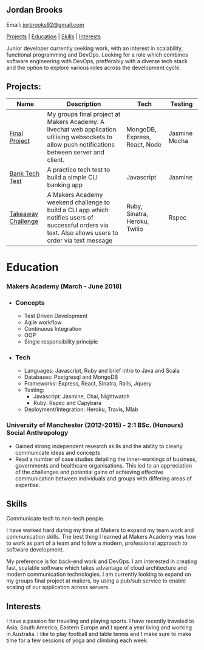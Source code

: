 ## Jordan Brooks
Email: jorbrooks92@gmail.com

[Projects](#projects) | [Education](#education) | [Skills](#skills) | [Interests](#interests)

Junior developer currently seeking work, with an interest in scalability, functional programming 
and DevOps. Looking for a role which combines software engineering with DevOps, prefferably with a 
diverse tech stack and the option to explore various roles across the development cycle.

## Projects:
| Name               | Description                                                                                                                                           | Tech                          | Testing        |
|--------------------|-------------------------------------------------------------------------------------------------------------------------------------------------------|-------------------------------|----------------|
| [Final Project](https://github.com/jbropho/final-project-websocket-livechat)      |   My groups final project at Makers Academy. A livechat web application utilising websockets to allow push notifications between server and client.   | MongoDB, Express, React, Node | Jasmine Mocha  |
| [Bank Tech Test](https://github.com/jbropho/bank-tech-test)     |                                                 A practice tech test to build a simple CLI banking app                                                | Javascript                    | Jasmine        |
| [Takeaway Challenge](https://github.com/jbropho/takeaway-challenge) | A Makers Academy weekend challenge to build a CLI app which notifies users of successful orders via text. Also allows users to order via text message | Ruby, Sinatra, Heroku, Twilio |      Rspec     |

# Education

### Makers Academy (March - June 2018)

* ### Concepts
   * Test Driven Development
   * Agile workflow
   * Continuous Integration
   * OOP
   * Single responsibility principle

* ### Tech
   * Languages: Javascript, Ruby and brief intro to Java and Scala
   * Databases: Postgresql and MongoDB 
   * Frameworks: Express, React, Sinatra, Rails, Jquery
   * Testing: 
     * Javascript: Jasmine, Chai, Nightwatch
     * Ruby: Rspec and Capybara
   * Deployment/Integration: Heroku, Travis, Mlab


### University of Manchester (2012-2015) - 2:1 BSc. (Honours) Social Anthropology

   * Gained strong independent research skills and the ability to clearly
   communicate ideas and concepts
   * Read a number of case studies detailing the inner-workings of business, 
   governments and healthcare organisations. This led to an appreciation of the 
   challenges and potential gains of achieving effective communication between 
   individuals and groups with differing areas of expertise.

## Skills

Communicate tech to non-tech people.

I have worked hard during my time at Makers to expand my team work and communication 
skills. The best thing I learned at Makers Academy was how to work as part of a team
and follow a modern, professional approach to software development.

My preference is for back-end work and DevOps. I am interested in creating fast, 
scalable software which takes advantage of cloud architecture and modern communication
technologies. I am currently looking to expand on my groups final project at makers, 
by using a pub/sub service to enable scaling of our application across servers.

## Interests

I have a passion for traveling and playing sports. I have recently traveled
to Asia, South America, Eastern Europe and I spent a year living and working 
in Australia. I like to play football and table tennis and I make sure to make
time for a few sessions of yoga and climbing each week.

